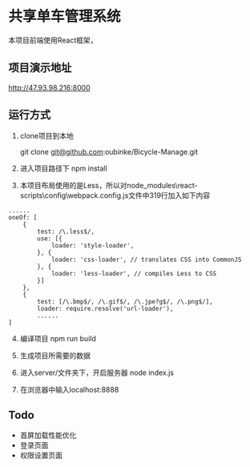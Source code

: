 # 共享单车管理系统
本项目前端使用React框架，

## 项目演示地址
http://47.93.98.216:8000

## 运行方式

1. clone项目到本地

    git clone git@github.com:oubinke/Bicycle-Manage.git
    
2. 进入项目路径下
    npm install
3. 本项目布局使用的是Less，所以对node_modules\react-scripts\config\webpack.config.js文件中319行加入如下内容
```
......
oneOf: [
    {
        test: /\.less$/,
        use: [{
            loader: 'style-loader',
        }, {
            loader: 'css-loader', // translates CSS into CommonJS
        }, {
            loader: 'less-loader', // compiles Less to CSS
        }]
    },
    {
        test: [/\.bmp$/, /\.gif$/, /\.jpe?g$/, /\.png$/],
        loader: require.resolve('url-loader'),
        ......
]
```
4. 编译项目
    npm run build

5. 生成项目所需要的数据

6. 进入server/文件夹下，开启服务器
    node index.js

7. 在浏览器中输入localhost:8888


## Todo
* 首屏加载性能优化
* 登录页面
* 权限设置页面
